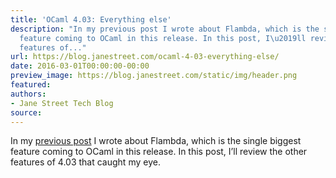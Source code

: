 ```yaml
---
title: 'OCaml 4.03: Everything else'
description: "In my previous post I wrote about Flambda, which is the singlebiggest
  feature coming to OCaml in this release. In this post, I\u2019ll review theother
  features of..."
url: https://blog.janestreet.com/ocaml-4-03-everything-else/
date: 2016-03-01T00:00:00-00:00
preview_image: https://blog.janestreet.com/static/img/header.png
featured:
authors:
- Jane Street Tech Blog
source:
---
```


<p>In my <a href="https://blog.janestreet.com/flambda">previous post</a> I wrote about Flambda, which is the single
biggest feature coming to OCaml in this release. In this post, I&rsquo;ll review the
other features of 4.03 that caught my eye.</p>


